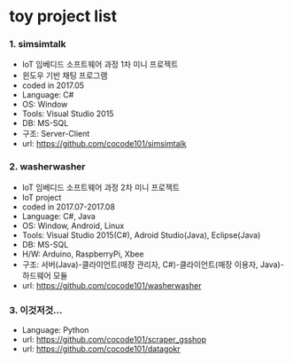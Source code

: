 # toy project list
### 1. simsimtalk
* IoT 임베디드 소프트웨어 과정 1차 미니 프로젝트
* 윈도우 기반 채팅 프로그램
* coded in 2017.05
* Language: C#
* OS: Window
* Tools: Visual Studio 2015
* DB: MS-SQL
* 구조: Server-Client
* url: https://github.com/cocode101/simsimtalk

### 2. washerwasher
* IoT 임베디드 소프트웨어 과정 2차 미니 프로젝트
* IoT project
* coded in 2017.07-2017.08
* Language: C#, Java
* OS: Window, Android, Linux
* Tools: Visual Studio 2015(C#), Adroid Studio(Java), Eclipse(Java)
* DB: MS-SQL
* H/W: Arduino, RaspberryPi, Xbee
* 구조: 서버(Java)-클라이언트(매장 관리자, C#)-클라이언트(매장 이용자, Java)-하드웨어 모듈
* url: https://github.com/cocode101/washerwasher

### 3. 이것저것...
* Language: Python
* url: https://github.com/cocode101/scraper_gsshop
* url: https://github.com/cocode101/datagokr
